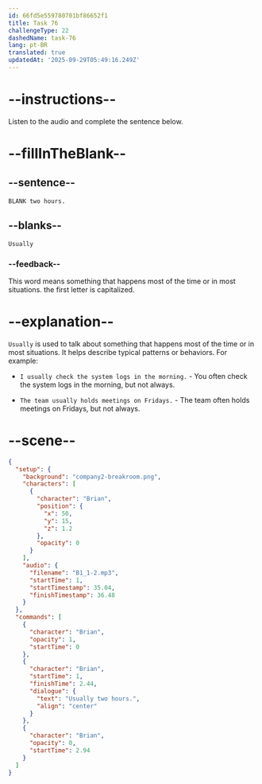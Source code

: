 ```yaml
---
id: 66fd5e559780701bf86652f1
title: Task 76
challengeType: 22
dashedName: task-76
lang: pt-BR
translated: true
updatedAt: '2025-09-29T05:49:16.249Z'
---
```


<!--
AUDIO REFERENCE:
Brian: Usually two hours.
-->

# --instructions--

Listen to the audio and complete the sentence below.

# --fillInTheBlank--

## --sentence--

`BLANK two hours.`

## --blanks--

`Usually`

### --feedback--

This word means something that happens most of the time or in most situations. the first letter is capitalized. 

# --explanation--

`Usually` is used to talk about something that happens most of the time or in most situations. It helps describe typical patterns or behaviors. For example:

- `I usually check the system logs in the morning.` - You often check the system logs in the morning, but not always.

- `The team usually holds meetings on Fridays.` - The team often holds meetings on Fridays, but not always.

# --scene--

```json
{
  "setup": {
    "background": "company2-breakroom.png",
    "characters": [
      {
        "character": "Brian",
        "position": {
          "x": 50,
          "y": 15,
          "z": 1.2
        },
        "opacity": 0
      }
    ],
    "audio": {
      "filename": "B1_1-2.mp3",
      "startTime": 1,
      "startTimestamp": 35.04,
      "finishTimestamp": 36.48
    }
  },
  "commands": [
    {
      "character": "Brian",
      "opacity": 1,
      "startTime": 0
    },
    {
      "character": "Brian",
      "startTime": 1,
      "finishTime": 2.44,
      "dialogue": {
        "text": "Usually two hours.",
        "align": "center"
      }
    },
    {
      "character": "Brian",
      "opacity": 0,
      "startTime": 2.94
    }
  ]
}
```
